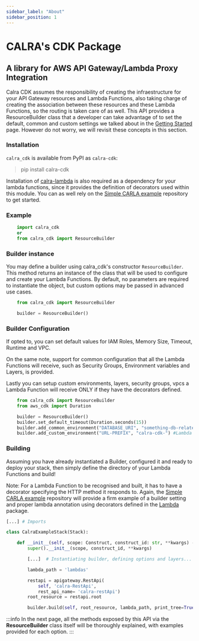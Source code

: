 ```yaml
---
sidebar_label: "About"
sidebar_position: 1
---
```


# CALRA's CDK Package

## A library for AWS API Gateway/Lambda Proxy Integration

Calra CDK assumes the responsibility of creating the infraestructure for your API Gateway resources and Lambda Functions, also taking charge of creating the association between these resources and these Lambda Functions, so the routing is taken care of as well.
This API provides a ResourceBuilder class that a developer can take advantage of to set the default, common and custom settings we talked about in the [Getting Started](/docs/getting-started) page. However do not worry, we will revisit these concepts in this section.

### Installation

`calra_cdk` is available from PyPI as `calra-cdk`:

> pip install calra-cdk

Installation of [calra-lambda](https://pypi.org/project/calra-lambda/) is also required as a dependency for your lambda functions, since it provides the definition of decorators used within this module.
You can as well rely on the [Simple CARLA example](https://github.com/cdk-ast-lambda-rest-api/calra-example-simple) repository to get started.

### Example

```python
    import calra_cdk
    or
    from calra_cdk import ResourceBuilder
```

### Builder instance

You may define a builder using calra_cdk's constructor `ResourceBuilder`. This method returns an instance of the class that will be used to configure and create your Lambda Functions. By default, no parameters are required to instantiate the object, but custom options may be passed in advanced use cases.

```python
    from calra_cdk import ResourceBuilder

    builder = ResourceBuilder()
```

### Builder Configuration

If opted to, you can set default values for IAM Roles, Memory Size, Timeout, Runtime and VPC.

On the same note, support for common configuration that all the Lambda Functions will receive, such as Security Groups, Environment variables and Layers, is provided.

Lastly you can setup custom environments, layers, security groups, vpcs a Lambda Function will receive ONLY if they have the decorators defined.

```python
    from calra_cdk import ResourceBuilder
    from aws_cdk import Duration

    builder = ResourceBuilder()
    builder.set_default_timeout(Duration.seconds(15))
    builder.add_common_environment("DATABASE_URI", "something-db-related")
    builder.add_custom_environment("URL-PREFIX", "calra-cdk-") #Lambda Function should have decorator @environment("URL-PREFIX")
```

### Building

Assuming you have already instantiated a Builder, configured it and ready to deploy your stack, then simply define the directory of your Lambda Functions and build!

Note: For a Lambda Function to be recognised and built, it has to have a decorator specifying the HTTP method it responds to. Again, the [Simple CARLA example](https://github.com/cdk-ast-lambda-rest-api/calra-example-simple) repository will provide a firm example of a builder setting and proper lambda annotation using decorators defined in the [Lambda](/docs/category/lambda-package) package.

```python
[...] # Imports

class CalraExampleStack(Stack):

    def __init__(self, scope: Construct, construct_id: str, **kwargs) -> None:
        super().__init__(scope, construct_id, **kwargs)

        [...]  # Instantiating builder, defining options and layers...

        lambda_path = 'lambdas'

        restapi = apigateway.RestApi(
            self, 'calra-RestApi',
            rest_api_name= 'calra-restApi')
        root_resource = restapi.root

        builder.build(self, root_resource, lambda_path, print_tree=True)

```

:::info
In the next page, all the methods exposed by this API via the **ResourceBuilder** class itself will be thoroughly explained, with examples provided for each option.
:::
